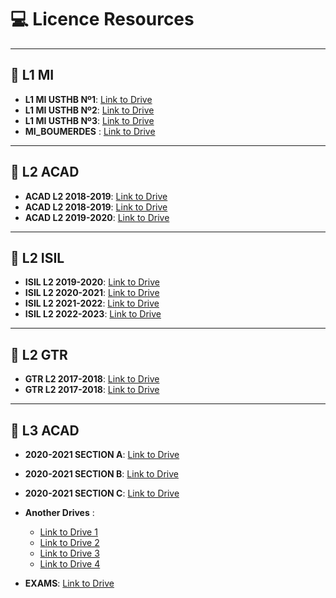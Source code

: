 # 💻 Licence Resources
---
## 📙 L1 MI

- **L1 MI USTHB Nº1**:  [Link to Drive](https://drive.google.com/drive/u/0/folders/1mFQRm4zPuskuYqGJtybwxHDzpqbQCJsc)
- **L1 MI USTHB Nº2**:  [Link to Drive](https://drive.google.com/drive/folders/1rePkFljglXNKdabFTUp2w2w8Kk4nLnzY)
- **L1 MI USTHB Nº3**:  [Link to Drive](https://drive.google.com/drive/folders/1YbuHRbJJgb47dU0KjA0uh8nsl2aH72kr)
- **MI_BOUMERDES**   :  [Link to Drive](https://drive.google.com/drive/folders/1yWB5XfAMSLcEeCY4Y5LEynO2YDqOBosc)
---

## 📘 L2 ACAD
- **ACAD L2 2018-2019**:  [Link to Drive](https://drive.google.com/drive/folders/1_Sz3CLNt2sGc8dHMPapxrx_Xlhordfgn)
- **ACAD L2 2018-2019**:  [Link to Drive](https://drive.google.com/drive/folders/12OJ2B_tQOuQvncsLmMHq02hJywz247vL)
- **ACAD L2 2019-2020**:  [Link to Drive](https://drive.google.com/drive/u/3/folders/1ms7DMYzwuVL7QVnc38n9J7OlHY9qfZDr)

---
## 📗 L2 ISIL
- **ISIL L2 2019-2020**:  [Link to Drive](https://drive.google.com/drive/u/3/folders/1ms7DMYzwuVL7QVnc38n9J7OlHY9qfZDr)
- **ISIL L2 2020-2021**:  [Link to Drive](https://drive.google.com/drive/folders/1j2ol2SpqqX-v6f0eupTHFOJtO8bqRbz1)
- **ISIL L2 2021-2022**:  [Link to Drive](https://drive.google.com/drive/folders/1iXHsOMr0bicE9h1qKdHMqcKfomWPLFIl)
- **ISIL L2 2022-2023**:  [Link to Drive](https://drive.google.com/drive/folders/12OJ2B_tQOuQvncsLmMHq02hJywz247vL)

---
## 📕 L2 GTR
- **GTR L2 2017-2018**:  [Link to Drive](https://drive.google.com/drive/folders/0B_fthSlMYvjqejg3S29Gc2VQLU0?resourcekey=0-Ql_h3MPqj_dz6kS-1ff-nw)
- **GTR L2 2017-2018**:  [Link to Drive](https://sites.google.com/view/l2-gtr-usthb/accueil)

---
## 📒 L3 ACAD
- **2020-2021 SECTION A**:  [Link to Drive](https://drive.google.com/drive/folders/1IsupAVa1wrV9-J8ZEoCrIK7eu2dJz2TL?fbclid=IwAR2PQWX_1k6curLDSieHFnn2wRpEuSC8s4zcaxVGbkg0LoM8ydnNh7p45t0)
-  **2020-2021 SECTION B**:  [Link to Drive](https://drive.google.com/drive/folders/1GTlibQ6JnKkpDoMq5BXXXMyEuBDLc7ct?fbclid=IwAR0LWvvRxTZ9tw5IUw_JT-wu4tG7PujWcGydbPFiU9apy7Tk0obNDPOzXlc)
-  **2020-2021 SECTION C**:  [Link to Drive](https://drive.google.com/drive/folders/1-1N1n6QoSa9Vk_ecf7BcLNtWev2PKEk7)
- **Another Drives** :
  - [Link to Drive 1](https://drive.google.com/drive/mobile/folders/17MKKSV3uBnyILv21sJVXku7KYeT8L3gO)
  - [Link to Drive 2](https://drive.google.com/drive/mobile/folders/1R2ofcKWsPTY959JWoqhgNYvZnuX6sUAn)
  - [Link to Drive 3](https://drive.google.com/folderview?id=1HrfbYfv2e91kQMYbHCjxTRMdwxBvJNSW)
  - [Link to Drive 4](https://drive.google.com/drive/folders/1LvHv8kBsjDEDpWbEzU4Z3p-ld1Tl37rb)
    
-  **EXAMS**:  [Link to Drive](https://drive.google.com/drive/folders/1V6q3BEVMBJA2JM0jpwc9hfkap_drn_u5?fbclid=IwAR0hwTAwwE-Q8fZWhMpaYjQHGfOPRqrB2EG2q_FawaYRmUubxidkvvsedYA)










